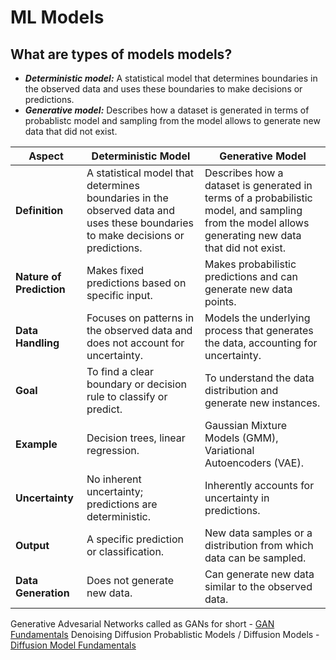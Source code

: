 # ML Models

## What are types of models models?

- ***Deterministic model:***  A statistical model that determines boundaries in the observed data and uses these boundaries to make decisions or predictions.
- ***Generative model:*** Describes how a dataset is generated in terms of probablistc model and sampling from the model allows to generate new data that did not exist.

| **Aspect** | **Deterministic Model** | **Generative Model** |
| --- | --- | --- |
| **Definition** | A statistical model that determines boundaries in the observed data and uses these boundaries to make decisions or predictions. | Describes how a dataset is generated in terms of a probabilistic model, and sampling from the model allows generating new data that did not exist. |
| **Nature of Prediction** | Makes fixed predictions based on specific input. | Makes probabilistic predictions and can generate new data points. |
| **Data Handling** | Focuses on patterns in the observed data and does not account for uncertainty. | Models the underlying process that generates the data, accounting for uncertainty. |
| **Goal** | To find a clear boundary or decision rule to classify or predict. | To understand the data distribution and generate new instances. |
| **Example** | Decision trees, linear regression. | Gaussian Mixture Models (GMM), Variational Autoencoders (VAE). |
| **Uncertainty** | No inherent uncertainty; predictions are deterministic. | Inherently accounts for uncertainty in predictions. |
| **Output** | A specific prediction or classification. | New data samples or a distribution from which data can be sampled. |
| **Data Generation** | Does not generate new data. | Can generate new data similar to the observed data. |

Generative Advesarial Networks called as GANs for short - [GAN Fundamentals](gan_overview.md)
Denoising Diffusion Probablistic Models / Diffusion Models - [Diffusion Model Fundamentals](diffusion_models_overview.md)